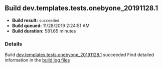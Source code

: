 ## Build dev.templates.tests.onebyone_20191128.1
- **Build result:** `succeeded`
- **Build queued:** 11/28/2019 2:24:51 AM
- **Build duration:** 581.65 minutes
### Details
Build [dev.templates.tests.onebyone_20191128.1](https://winappstudio.visualstudio.com/web/build.aspx?pcguid=a4ef43be-68ce-4195-a619-079b4d9834c2&builduri=vstfs%3a%2f%2f%2fBuild%2fBuild%2f32074) succeeded
Find detailed information in the [build log files]()
